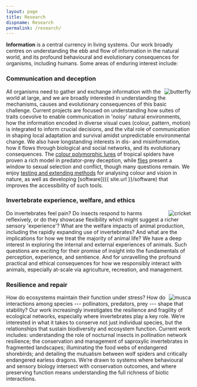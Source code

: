 ```yaml
---
layout: page
title: Research
dispname: Research
permalink: /research/
---
```


**Information** is a central currency in living systems. Our work broadly centres on understanding the ebb and flow of information in the natural world, and its profound behavioural and evolutionary consequences for organisms, including humans. Some areas of enduring interest include: 

### Communication and deception

<img src="{{ site.baseurl }}/assets/blog/res1.png" title="butterfly" class="profile" style="float:right;">

All organisms need to gather and exchange information with the world at large, and we are broadly interested in understanding the mechanisms, causes and evolutionary consequences of this basic challenge. Current projects are focused on understanding how suites of traits coevolve to enable communication in 'noisy' natural environments, how the information encoded in diverse visual cues (colour, pattern, motion) is integrated to inform crucial decisions, and the vital role of communication in shaping local adaptation and survival amidst unpredictable environmental change. We also have longstanding interests in dis- and misinformation, how it flows through biological and social networks, and its evolutionary consequences. The [colour polymorphic lures](https://www.google.com/search?tbm=isch&as_q=jewelled+spider) of tropical spiders have proven a rich model in predator-prey deception, while [flies](https://www.google.com/search?tbm=isch&as_q=fly+iridescent) present a window to sexual selection and conflict, though many questions remain. We enjoy [testing and extending methods](http://dx.doi.org/10.1093/beheco/ary017) for analysing colour and vision in nature, as well as developing [software]({{ site.url }}/software) that improves the accessibility of such tools. 

### Invertebrate experience, welfare, and ethics

<img src="{{ site.baseurl }}/assets/blog/cricket.png" title="cricket" class="profile" style="float:right;">

Do invertebrates feel pain? Do insects respond to harms reflexively, or do they showcase flexibility which might suggest a richer sensory 'experience'? What are the welfare impacts of animal production, including the rapidly expanding use of invertebrates? And what are the implications for how we treat the majority of animal life? We have a deep interest in exploring the internal and external experiences of animals. Such questions are exciting for their promise of insight into the fundamentals of perception, experience, and sentience. And for unravelling the profound practical and ethical consequences for how we responsibly interact with animals, especially at-scale via agriculture, recreation, and management. 

### Resilience and repair

<img src="{{ site.baseurl }}/assets/musca.png" title="musca" class="profile" style="float:right;">

How do ecosystems maintain their function under stress? How do interactions among species --- pollinators, predators, prey --- shape that stability? Our work increasingly investigates the resilience and fragility of ecological networks, especially where invertebrates play a key role. We’re interested in what it takes to conserve not just individual species, but the relationships that sustain biodiversity and ecosystem function. Current work includes: understanding the role of nocturnal insects in pollination network resilience; the conservation and management of saproxylic invertebrates in fragmented landscapes; illuminating the food webs of endangered shorebirds; and detailing the mutualism between wolf spiders and critically endangered earless dragons. We’re drawn to systems where behavioural and sensory biology intersect with conservation outcomes, and where preserving function means understanding the full richness of biotic interactions. 




